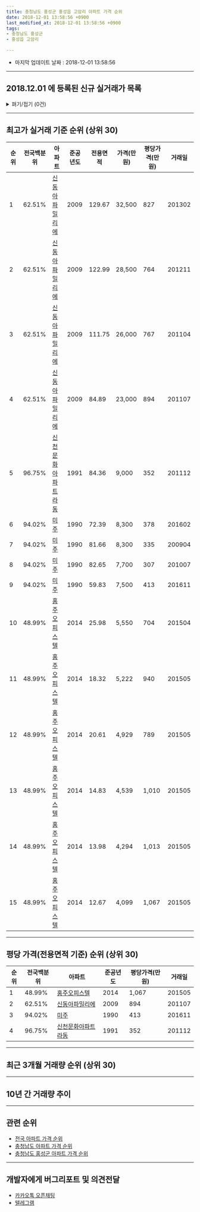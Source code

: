 ```yaml
---
title: 충청남도 홍성군 홍성읍 고암리 아파트 가격 순위
date: 2018-12-01 13:58:56 +0900
last_modified_at: 2018-12-01 13:58:56 +0900
tags:
- 충청남도 홍성군
- 홍성읍 고암리

---
```


* 마지막 업데이트 날짜 : 2018-12-01 13:58:56

---

## 2018.12.01 에 등록된 신규 실거래가 목록

<details>
<summary>펴기/접기 (0건)</summary>
<div markdown="1">

|아파트|전국백분위|준공년도|전용면적|가격(만원)|평당가격(만원)|거래일|
|---|---|---|---|---|---|---|
|없음|||||||


</div>
</details>

---

## 최고가 실거래 기준 순위 (상위 30)


|순위|전국백분위|아파트|준공년도|전용면적|가격(만원)|평당가격(만원)|거래일|
|---|---|---|---|---|---|---|---|
|1|62.51%|[신동아파밀리에](https://search.naver.com/search.naver?query=%EC%B6%A9%EC%B2%AD%EB%82%A8%EB%8F%84+%ED%99%8D%EC%84%B1%EA%B5%B0+%ED%99%8D%EC%84%B1%EC%9D%8D+%EA%B3%A0%EC%95%94%EB%A6%AC+%EC%8B%A0%EB%8F%99%EC%95%84%ED%8C%8C%EB%B0%80%EB%A6%AC%EC%97%90)|2009|129.67|32,500|827|201302|
|2|62.51%|[신동아파밀리에](https://search.naver.com/search.naver?query=%EC%B6%A9%EC%B2%AD%EB%82%A8%EB%8F%84+%ED%99%8D%EC%84%B1%EA%B5%B0+%ED%99%8D%EC%84%B1%EC%9D%8D+%EA%B3%A0%EC%95%94%EB%A6%AC+%EC%8B%A0%EB%8F%99%EC%95%84%ED%8C%8C%EB%B0%80%EB%A6%AC%EC%97%90)|2009|122.99|28,500|764|201211|
|3|62.51%|[신동아파밀리에](https://search.naver.com/search.naver?query=%EC%B6%A9%EC%B2%AD%EB%82%A8%EB%8F%84+%ED%99%8D%EC%84%B1%EA%B5%B0+%ED%99%8D%EC%84%B1%EC%9D%8D+%EA%B3%A0%EC%95%94%EB%A6%AC+%EC%8B%A0%EB%8F%99%EC%95%84%ED%8C%8C%EB%B0%80%EB%A6%AC%EC%97%90)|2009|111.75|26,000|767|201104|
|4|62.51%|[신동아파밀리에](https://search.naver.com/search.naver?query=%EC%B6%A9%EC%B2%AD%EB%82%A8%EB%8F%84+%ED%99%8D%EC%84%B1%EA%B5%B0+%ED%99%8D%EC%84%B1%EC%9D%8D+%EA%B3%A0%EC%95%94%EB%A6%AC+%EC%8B%A0%EB%8F%99%EC%95%84%ED%8C%8C%EB%B0%80%EB%A6%AC%EC%97%90)|2009|84.89|23,000|894|201107|
|5|96.75%|[신천문화아파트 라동](https://search.naver.com/search.naver?query=%EC%B6%A9%EC%B2%AD%EB%82%A8%EB%8F%84+%ED%99%8D%EC%84%B1%EA%B5%B0+%ED%99%8D%EC%84%B1%EC%9D%8D+%EA%B3%A0%EC%95%94%EB%A6%AC+%EC%8B%A0%EC%B2%9C%EB%AC%B8%ED%99%94%EC%95%84%ED%8C%8C%ED%8A%B8+%EB%9D%BC%EB%8F%99)|1991|84.36|9,000|352|201112|
|6|94.02%|[미주](https://search.naver.com/search.naver?query=%EC%B6%A9%EC%B2%AD%EB%82%A8%EB%8F%84+%ED%99%8D%EC%84%B1%EA%B5%B0+%ED%99%8D%EC%84%B1%EC%9D%8D+%EA%B3%A0%EC%95%94%EB%A6%AC+%EB%AF%B8%EC%A3%BC)|1990|72.39|8,300|378|201602|
|7|94.02%|[미주](https://search.naver.com/search.naver?query=%EC%B6%A9%EC%B2%AD%EB%82%A8%EB%8F%84+%ED%99%8D%EC%84%B1%EA%B5%B0+%ED%99%8D%EC%84%B1%EC%9D%8D+%EA%B3%A0%EC%95%94%EB%A6%AC+%EB%AF%B8%EC%A3%BC)|1990|81.66|8,300|335|200904|
|8|94.02%|[미주](https://search.naver.com/search.naver?query=%EC%B6%A9%EC%B2%AD%EB%82%A8%EB%8F%84+%ED%99%8D%EC%84%B1%EA%B5%B0+%ED%99%8D%EC%84%B1%EC%9D%8D+%EA%B3%A0%EC%95%94%EB%A6%AC+%EB%AF%B8%EC%A3%BC)|1990|82.65|7,700|307|201007|
|9|94.02%|[미주](https://search.naver.com/search.naver?query=%EC%B6%A9%EC%B2%AD%EB%82%A8%EB%8F%84+%ED%99%8D%EC%84%B1%EA%B5%B0+%ED%99%8D%EC%84%B1%EC%9D%8D+%EA%B3%A0%EC%95%94%EB%A6%AC+%EB%AF%B8%EC%A3%BC)|1990|59.83|7,500|413|201611|
|10|48.99%|[홍주오피스텔](https://search.naver.com/search.naver?query=%EC%B6%A9%EC%B2%AD%EB%82%A8%EB%8F%84+%ED%99%8D%EC%84%B1%EA%B5%B0+%ED%99%8D%EC%84%B1%EC%9D%8D+%EA%B3%A0%EC%95%94%EB%A6%AC+%ED%99%8D%EC%A3%BC%EC%98%A4%ED%94%BC%EC%8A%A4%ED%85%94)|2014|25.98|5,550|704|201504|
|11|48.99%|[홍주오피스텔](https://search.naver.com/search.naver?query=%EC%B6%A9%EC%B2%AD%EB%82%A8%EB%8F%84+%ED%99%8D%EC%84%B1%EA%B5%B0+%ED%99%8D%EC%84%B1%EC%9D%8D+%EA%B3%A0%EC%95%94%EB%A6%AC+%ED%99%8D%EC%A3%BC%EC%98%A4%ED%94%BC%EC%8A%A4%ED%85%94)|2014|18.32|5,222|940|201505|
|12|48.99%|[홍주오피스텔](https://search.naver.com/search.naver?query=%EC%B6%A9%EC%B2%AD%EB%82%A8%EB%8F%84+%ED%99%8D%EC%84%B1%EA%B5%B0+%ED%99%8D%EC%84%B1%EC%9D%8D+%EA%B3%A0%EC%95%94%EB%A6%AC+%ED%99%8D%EC%A3%BC%EC%98%A4%ED%94%BC%EC%8A%A4%ED%85%94)|2014|20.61|4,929|789|201505|
|13|48.99%|[홍주오피스텔](https://search.naver.com/search.naver?query=%EC%B6%A9%EC%B2%AD%EB%82%A8%EB%8F%84+%ED%99%8D%EC%84%B1%EA%B5%B0+%ED%99%8D%EC%84%B1%EC%9D%8D+%EA%B3%A0%EC%95%94%EB%A6%AC+%ED%99%8D%EC%A3%BC%EC%98%A4%ED%94%BC%EC%8A%A4%ED%85%94)|2014|14.83|4,539|1,010|201505|
|14|48.99%|[홍주오피스텔](https://search.naver.com/search.naver?query=%EC%B6%A9%EC%B2%AD%EB%82%A8%EB%8F%84+%ED%99%8D%EC%84%B1%EA%B5%B0+%ED%99%8D%EC%84%B1%EC%9D%8D+%EA%B3%A0%EC%95%94%EB%A6%AC+%ED%99%8D%EC%A3%BC%EC%98%A4%ED%94%BC%EC%8A%A4%ED%85%94)|2014|13.98|4,294|1,013|201505|
|15|48.99%|[홍주오피스텔](https://search.naver.com/search.naver?query=%EC%B6%A9%EC%B2%AD%EB%82%A8%EB%8F%84+%ED%99%8D%EC%84%B1%EA%B5%B0+%ED%99%8D%EC%84%B1%EC%9D%8D+%EA%B3%A0%EC%95%94%EB%A6%AC+%ED%99%8D%EC%A3%BC%EC%98%A4%ED%94%BC%EC%8A%A4%ED%85%94)|2014|12.67|4,099|1,067|201505|


---

## 평당 가격(전용면적 기준) 순위 (상위 30)


|순위|전국백분위|아파트|준공년도|평당가격(만원)|거래일|
|---|---|---|---|---|---|
|1|48.99%|[홍주오피스텔](https://search.naver.com/search.naver?query=%EC%B6%A9%EC%B2%AD%EB%82%A8%EB%8F%84+%ED%99%8D%EC%84%B1%EA%B5%B0+%ED%99%8D%EC%84%B1%EC%9D%8D+%EA%B3%A0%EC%95%94%EB%A6%AC+%ED%99%8D%EC%A3%BC%EC%98%A4%ED%94%BC%EC%8A%A4%ED%85%94)|2014|1,067|201505|
|2|62.51%|[신동아파밀리에](https://search.naver.com/search.naver?query=%EC%B6%A9%EC%B2%AD%EB%82%A8%EB%8F%84+%ED%99%8D%EC%84%B1%EA%B5%B0+%ED%99%8D%EC%84%B1%EC%9D%8D+%EA%B3%A0%EC%95%94%EB%A6%AC+%EC%8B%A0%EB%8F%99%EC%95%84%ED%8C%8C%EB%B0%80%EB%A6%AC%EC%97%90)|2009|894|201107|
|3|94.02%|[미주](https://search.naver.com/search.naver?query=%EC%B6%A9%EC%B2%AD%EB%82%A8%EB%8F%84+%ED%99%8D%EC%84%B1%EA%B5%B0+%ED%99%8D%EC%84%B1%EC%9D%8D+%EA%B3%A0%EC%95%94%EB%A6%AC+%EB%AF%B8%EC%A3%BC)|1990|413|201611|
|4|96.75%|[신천문화아파트 라동](https://search.naver.com/search.naver?query=%EC%B6%A9%EC%B2%AD%EB%82%A8%EB%8F%84+%ED%99%8D%EC%84%B1%EA%B5%B0+%ED%99%8D%EC%84%B1%EC%9D%8D+%EA%B3%A0%EC%95%94%EB%A6%AC+%EC%8B%A0%EC%B2%9C%EB%AC%B8%ED%99%94%EC%95%84%ED%8C%8C%ED%8A%B8+%EB%9D%BC%EB%8F%99)|1991|352|201112|


---

## 최근 3개월 거래량 순위 (상위 30)


<div style="width:100%;">
    <canvas id="deal_count_ranking" height="250"></canvas>
</div>


<script>
new Chart(document.getElementById("deal_count_ranking"), {
    type: 'horizontalBar',
    data: {
        labels: ['신동아파밀리에', '신천문화아파트 라동'],
        datasets: [{
            label: '실거래 수',
            data: [5, 1],
            borderColor: "rgba(255, 0, 128, 1)",
            backgroundColor: "rgba(255, 0, 128, 0.5)",
            fill: false,
        }]
    },
    options: {
        responsive: true,
        title: {
            display: true,
            text: '최근 3개월 거래량 순위'
        },
        tooltips: {
            mode: 'index',
            intersect: false,
            callbacks: {
                title: function(tooltipItems, data) {
                    return "실거래 수:";
                },
                label: function(tooltipItem, data) {
                    return data.labels[tooltipItem.index] + ": " + tooltipItem.xLabel;
                }
            }
        },
        hover: {
            mode: 'nearest',
            intersect: true
        },
        scales: {
            xAxes: [{
                display: true,
                scaleLabel: {
                    display: true,
                    labelString: '실거래 수'
                },
                ticks: {
                    suggestedMin: 0,
                }
            }],
            yAxes: [{
                display: true,
                ticks: {
                    autoSkip: false,
                    callback: function(value, index, values) {
                        if (value.length > 15)
                            return value.substr(0, 13) + "...";
                        else
                            return value;
                    }
                },
                scaleLabel: {
                    display: false,
                }
            }]
        }
    }
});

</script>


---

## 10년 간 거래량 추이


<div style="width:100%;">
    <canvas id="deal_progress" height="250"></canvas>
</div>

<script>
new Chart(document.getElementById("deal_progress"), {
    type: 'line',
    data: {
        labels: ['200812','200901','200902','200903','200904','200905','200906','200907','200908','200909','200910','200911','200912','201001','201002','201003','201004','201005','201006','201007','201008','201009','201010','201011','201012','201101','201102','201103','201104','201105','201106','201107','201108','201109','201110','201111','201112','201201','201202','201203','201204','201205','201206','201207','201208','201209','201210','201211','201212','201301','201302','201303','201304','201305','201306','201307','201308','201309','201310','201311','201312','201401','201402','201403','201404','201405','201406','201407','201408','201409','201410','201411','201412','201501','201502','201503','201504','201505','201506','201507','201508','201509','201510','201511','201512','201601','201602','201603','201604','201605','201606','201607','201608','201609','201610','201611','201612','201701','201702','201703','201704','201705','201706','201707','201708','201709','201710','201711','201712','201801','201802','201803','201804','201805','201806','201807','201808','201809','201810','201811','201812'],
        datasets: [{
            label: '실거래 수',
            pointRadius: 1,
            data: [1, 0, 0, 1, 2, 1, 1, 2, 2, 2, 1, 0, 0, 13, 11, 9, 6, 10, 11, 4, 8, 3, 4, 4, 7, 11, 11, 8, 45, 8, 6, 7, 7, 7, 13, 9, 8, 8, 6, 10, 13, 3, 2, 7, 4, 7, 2, 6, 7, 2, 6, 3, 8, 3, 3, 4, 7, 6, 4, 3, 5, 3, 2, 1, 2, 3, 4, 0, 2, 5, 2, 4, 3, 2, 2, 3, 12, 8, 4, 4, 7, 6, 5, 2, 0, 4, 1, 7, 5, 1, 4, 3, 4, 4, 3, 1, 5, 0, 8, 4, 4, 3, 8, 2, 7, 3, 8, 0, 12, 6, 7, 10, 5, 8, 4, 8, 3, 2, 5, 1, 0],
            borderColor: "rgba(255, 201, 14, 1)",
            backgroundColor: "rgba(255, 201, 14, 0.5)",
            fill: true,
        }]
    },
    options: {
        responsive: true,
        title: {
            display: true,
            text: '10년간 거래량 추이'
        },
        tooltips: {
            mode: 'index',
            intersect: false,
        },
        hover: {
            mode: 'nearest',
            intersect: true
        },
        scales: {
            xAxes: [{
                display: true,
                scaleLabel: {
                    display: true,
                    labelString: '년/월'
                }
            }],
            yAxes: [{
                display: true,
                ticks: {
                    suggestedMin: 0,
                },
                scaleLabel: {
                    display: true,
                    labelString: '실거래 수'
                }
            }]
        }
    }
});

</script>


---

## 관련 순위

- [전국 아파트 가격 순위](https://inasie.github.io/apt-ranking/전국)
- [충청남도 아파트 가격 순위](https://inasie.github.io/apt-ranking/충청남도)
- [충청남도 홍성군 아파트 가격 순위](https://inasie.github.io/apt-ranking/충청남도-홍성군)


---

## 개발자에게 버그리포트 및 의견전달

- [카카오톡 오픈채팅](https://open.kakao.com/o/gLJUAP4)
- [텔레그램](https://t.me/inasie)

